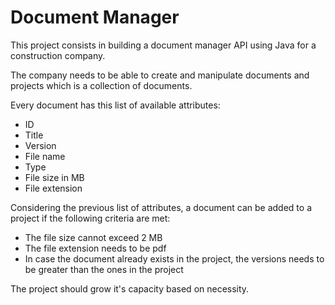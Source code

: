 # Document Manager
This project consists in building a document manager API using Java for a construction company.

The company needs to be able to create and manipulate documents and projects which is a collection of documents.

Every document has this list of available attributes:
- ID
- Title
- Version
- File name
- Type
- File size in MB
- File extension

Considering the previous list of attributes, a document can be added to a project if the following criteria are met:
- The file size cannot exceed 2 MB
- The file extension needs to be pdf
- In case the document already exists in the project, the versions needs to be greater than the ones in the project

The project should grow it's capacity based on necessity.
